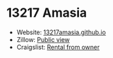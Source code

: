 # 13217 Amasia

* Website: [13217amasia.github.io](http://13217amasia.github.io/)
* Zillow: [Public view](http://www.zillow.com/homedetails/13217-Amasia-Dr-Austin-TX-78729/29588543_zpid/?view=public)
* Craigslist: [Rental from owner](http://austin.craigslist.org/reo/5813548662.html)
